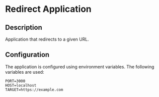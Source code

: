 # Redirect Application

## Description
Application that redirects to a given URL.

## Configuration
The application is configured using environment variables. The following variables are used:
```
PORT=3000
HOST=localhost
TARGET=https://example.com
```

